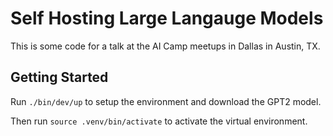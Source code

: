 # Self Hosting Large Langauge Models

This is some code for a talk at the AI Camp meetups in Dallas in Austin, TX.

## Getting Started

Run `./bin/dev/up` to setup the environment and download the GPT2 model.

Then run `source .venv/bin/activate` to activate the virtual environment.
